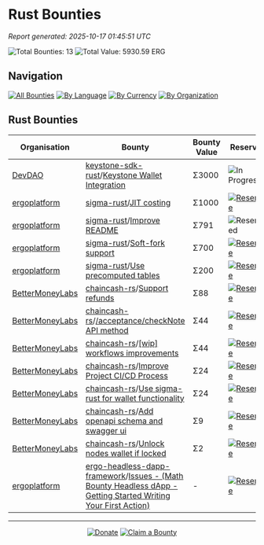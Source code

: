 <!-- GENERATED FILE - DO NOT EDIT DIRECTLY -->
<!-- Generated on: 2025-10-17 01:45:51 -->

# Rust Bounties

*Report generated: 2025-10-17 01:45:51 UTC*

![Total Bounties: 13](https://img.shields.io/badge/Total%20Bounties-13-blue) ![Total Value: 5930.59 ERG](https://img.shields.io/badge/Total%20Value-5930.59%20ERG-green)

## Navigation

[![All Bounties](https://img.shields.io/badge/All%20Bounties-103-blue)](../all.md) [![By Language](https://img.shields.io/badge/By%20Language-6-green)](../summary.md#languages) [![By Currency](https://img.shields.io/badge/By%20Currency-7-yellow)](../summary.md#currencies) [![By Organization](https://img.shields.io/badge/By%20Organization-9-orange)](../summary.md#projects)

## Rust Bounties

|Organisation|Bounty|Bounty Value|Reserve|
|---|---|---|---|
| [DevDAO](by_org/devdao.md) | [keystone-sdk-rust](https://github.com/DevDAO/keystone-sdk-rust)/[Keystone Wallet Integration](https://discord.com/channels/668903786361651200/669989266478202917/1344310506277830697) | Σ3000 | ![In Progress](https://img.shields.io/badge/-In%20Progress-orange?style=flat-square) |
| [ergoplatform](by_org/ergoplatform.md) | [sigma-rust](https://github.com/ergoplatform/sigma-rust)/[JIT costing ](https://github.com/ergoplatform/sigma-rust/issues/193) | Σ1000 | [![Reserve](https://img.shields.io/badge/-Reserve-brightgreen?style=flat-square)](https://github.com/ErgoDevs/Ergo-Bounties/new/main?filename=submissions/ergoplatform-sigma-rust-193.json&value=%7B%0A%20%20%22contributor%22%3A%20%22YOUR_GITHUB_USERNAME%22%2C%0A%20%20%22wallet_address%22%3A%20%22YOUR_WALLET_ADDRESS%22%2C%0A%20%20%22contact_method%22%3A%20%22YOUR_CONTACT_INFO%22%2C%0A%20%20%22work_link%22%3A%20%22%22%2C%0A%20%20%22work_title%22%3A%20%22JIT%20costing%20%22%2C%0A%20%20%22bounty_id%22%3A%20%22ergoplatform/sigma-rust%23193%22%2C%0A%20%20%22original_issue_link%22%3A%20%22https%3A//github.com/ergoplatform/sigma-rust/issues/193%22%2C%0A%20%20%22payment_currency%22%3A%20%22ERG%22%2C%0A%20%20%22bounty_value%22%3A%201000.0%2C%0A%20%20%22status%22%3A%20%22in-progress%22%2C%0A%20%20%22submission_date%22%3A%20%22%22%2C%0A%20%20%22expected_completion%22%3A%20%22YYYY-MM-DD%22%2C%0A%20%20%22description%22%3A%20%22I%20am%20working%20on%20this%20bounty%22%2C%0A%20%20%22review_notes%22%3A%20%22%22%2C%0A%20%20%22payment_tx_id%22%3A%20%22%22%2C%0A%20%20%22payment_date%22%3A%20%22%22%0A%7D&message=Claim%20Bounty%20ergoplatform/sigma-rust%23193&description=I%20want%20to%20claim%20this%20bounty%20posted%20by%20greenhat.%0A%0ABounty:%20JIT%20costing%20) |
| [ergoplatform](by_org/ergoplatform.md) | [sigma-rust](https://github.com/ergoplatform/sigma-rust)/[Improve README ](https://github.com/ergoplatform/sigma-rust/issues/759) | Σ791 | ![Reserved](https://img.shields.io/badge/-Reserved-lightgrey?style=flat-square) |
| [ergoplatform](by_org/ergoplatform.md) | [sigma-rust](https://github.com/ergoplatform/sigma-rust)/[Soft-fork support](https://github.com/ergoplatform/sigma-rust/issues/828) | Σ700 | [![Reserve](https://img.shields.io/badge/-Reserve-brightgreen?style=flat-square)](https://github.com/ErgoDevs/Ergo-Bounties/new/main?filename=submissions/ergoplatform-sigma-rust-828.json&value=%7B%0A%20%20%22contributor%22%3A%20%22YOUR_GITHUB_USERNAME%22%2C%0A%20%20%22wallet_address%22%3A%20%22YOUR_WALLET_ADDRESS%22%2C%0A%20%20%22contact_method%22%3A%20%22YOUR_CONTACT_INFO%22%2C%0A%20%20%22work_link%22%3A%20%22%22%2C%0A%20%20%22work_title%22%3A%20%22Soft-fork%20support%22%2C%0A%20%20%22bounty_id%22%3A%20%22ergoplatform/sigma-rust%23828%22%2C%0A%20%20%22original_issue_link%22%3A%20%22https%3A//github.com/ergoplatform/sigma-rust/issues/828%22%2C%0A%20%20%22payment_currency%22%3A%20%22ERG%22%2C%0A%20%20%22bounty_value%22%3A%20700.0%2C%0A%20%20%22status%22%3A%20%22in-progress%22%2C%0A%20%20%22submission_date%22%3A%20%22%22%2C%0A%20%20%22expected_completion%22%3A%20%22YYYY-MM-DD%22%2C%0A%20%20%22description%22%3A%20%22I%20am%20working%20on%20this%20bounty%22%2C%0A%20%20%22review_notes%22%3A%20%22%22%2C%0A%20%20%22payment_tx_id%22%3A%20%22%22%2C%0A%20%20%22payment_date%22%3A%20%22%22%0A%7D&message=Claim%20Bounty%20ergoplatform/sigma-rust%23828&description=I%20want%20to%20claim%20this%20bounty%20posted%20by%20sethdusek.%0A%0ABounty:%20Soft-fork%20support) |
| [ergoplatform](by_org/ergoplatform.md) | [sigma-rust](https://github.com/ergoplatform/sigma-rust)/[Use precomputed tables](https://github.com/ergoplatform/sigma-rust/pull/790) | Σ200 | [![Reserve](https://img.shields.io/badge/-Reserve-brightgreen?style=flat-square)](https://github.com/ErgoDevs/Ergo-Bounties/new/main?filename=submissions/ergoplatform-sigma-rust-790.json&value=%7B%0A%20%20%22contributor%22%3A%20%22YOUR_GITHUB_USERNAME%22%2C%0A%20%20%22wallet_address%22%3A%20%22YOUR_WALLET_ADDRESS%22%2C%0A%20%20%22contact_method%22%3A%20%22YOUR_CONTACT_INFO%22%2C%0A%20%20%22work_link%22%3A%20%22%22%2C%0A%20%20%22work_title%22%3A%20%22Use%20precomputed%20tables%22%2C%0A%20%20%22bounty_id%22%3A%20%22ergoplatform/sigma-rust%23790%22%2C%0A%20%20%22original_issue_link%22%3A%20%22https%3A//github.com/ergoplatform/sigma-rust/pull/790%22%2C%0A%20%20%22payment_currency%22%3A%20%22ERG%22%2C%0A%20%20%22bounty_value%22%3A%20200.0%2C%0A%20%20%22status%22%3A%20%22in-progress%22%2C%0A%20%20%22submission_date%22%3A%20%22%22%2C%0A%20%20%22expected_completion%22%3A%20%22YYYY-MM-DD%22%2C%0A%20%20%22description%22%3A%20%22I%20am%20working%20on%20this%20bounty%22%2C%0A%20%20%22review_notes%22%3A%20%22%22%2C%0A%20%20%22payment_tx_id%22%3A%20%22%22%2C%0A%20%20%22payment_date%22%3A%20%22%22%0A%7D&message=Claim%20Bounty%20ergoplatform/sigma-rust%23790&description=I%20want%20to%20claim%20this%20bounty%20posted%20by%20sethdusek.%0A%0ABounty:%20Use%20precomputed%20tables) |
| [BetterMoneyLabs](by_org/bettermoneylabs.md) | [chaincash-rs](https://github.com/BetterMoneyLabs/chaincash-rs)/[Support refunds](https://github.com/BetterMoneyLabs/chaincash-rs/issues/58) | Σ88 | [![Reserve](https://img.shields.io/badge/-Reserve-brightgreen?style=flat-square)](https://github.com/ErgoDevs/Ergo-Bounties/new/main?filename=submissions/bettermoneylabs-chaincash-rs-58.json&value=%7B%0A%20%20%22contributor%22%3A%20%22YOUR_GITHUB_USERNAME%22%2C%0A%20%20%22wallet_address%22%3A%20%22YOUR_WALLET_ADDRESS%22%2C%0A%20%20%22contact_method%22%3A%20%22YOUR_CONTACT_INFO%22%2C%0A%20%20%22work_link%22%3A%20%22%22%2C%0A%20%20%22work_title%22%3A%20%22Support%20refunds%22%2C%0A%20%20%22bounty_id%22%3A%20%22BetterMoneyLabs/chaincash-rs%2358%22%2C%0A%20%20%22original_issue_link%22%3A%20%22https%3A//github.com/BetterMoneyLabs/chaincash-rs/issues/58%22%2C%0A%20%20%22payment_currency%22%3A%20%22g%20GOLD%22%2C%0A%20%20%22bounty_value%22%3A%202.0%2C%0A%20%20%22status%22%3A%20%22in-progress%22%2C%0A%20%20%22submission_date%22%3A%20%22%22%2C%0A%20%20%22expected_completion%22%3A%20%22YYYY-MM-DD%22%2C%0A%20%20%22description%22%3A%20%22I%20am%20working%20on%20this%20bounty%22%2C%0A%20%20%22review_notes%22%3A%20%22%22%2C%0A%20%20%22payment_tx_id%22%3A%20%22%22%2C%0A%20%20%22payment_date%22%3A%20%22%22%0A%7D&message=Claim%20Bounty%20BetterMoneyLabs/chaincash-rs%2358&description=I%20want%20to%20claim%20this%20bounty%20posted%20by%20kushti.%0A%0ABounty:%20Support%20refunds) |
| [BetterMoneyLabs](by_org/bettermoneylabs.md) | [chaincash-rs](https://github.com/BetterMoneyLabs/chaincash-rs)/[/acceptance/checkNote API method](https://github.com/BetterMoneyLabs/chaincash-rs/issues/51) | Σ44 | [![Reserve](https://img.shields.io/badge/-Reserve-brightgreen?style=flat-square)](https://github.com/ErgoDevs/Ergo-Bounties/new/main?filename=submissions/bettermoneylabs-chaincash-rs-51.json&value=%7B%0A%20%20%22contributor%22%3A%20%22YOUR_GITHUB_USERNAME%22%2C%0A%20%20%22wallet_address%22%3A%20%22YOUR_WALLET_ADDRESS%22%2C%0A%20%20%22contact_method%22%3A%20%22YOUR_CONTACT_INFO%22%2C%0A%20%20%22work_link%22%3A%20%22%22%2C%0A%20%20%22work_title%22%3A%20%22/acceptance/checkNote%20API%20method%22%2C%0A%20%20%22bounty_id%22%3A%20%22BetterMoneyLabs/chaincash-rs%2351%22%2C%0A%20%20%22original_issue_link%22%3A%20%22https%3A//github.com/BetterMoneyLabs/chaincash-rs/issues/51%22%2C%0A%20%20%22payment_currency%22%3A%20%22g%20GOLD%22%2C%0A%20%20%22bounty_value%22%3A%201.0%2C%0A%20%20%22status%22%3A%20%22in-progress%22%2C%0A%20%20%22submission_date%22%3A%20%22%22%2C%0A%20%20%22expected_completion%22%3A%20%22YYYY-MM-DD%22%2C%0A%20%20%22description%22%3A%20%22I%20am%20working%20on%20this%20bounty%22%2C%0A%20%20%22review_notes%22%3A%20%22%22%2C%0A%20%20%22payment_tx_id%22%3A%20%22%22%2C%0A%20%20%22payment_date%22%3A%20%22%22%0A%7D&message=Claim%20Bounty%20BetterMoneyLabs/chaincash-rs%2351&description=I%20want%20to%20claim%20this%20bounty%20posted%20by%20kushti.%0A%0ABounty:%20/acceptance/checkNote%20API%20method) |
| [BetterMoneyLabs](by_org/bettermoneylabs.md) | [chaincash-rs](https://github.com/BetterMoneyLabs/chaincash-rs)/[[wip] workflows improvements](https://github.com/BetterMoneyLabs/chaincash-rs/pull/47) | Σ44 | [![Reserve](https://img.shields.io/badge/-Reserve-brightgreen?style=flat-square)](https://github.com/ErgoDevs/Ergo-Bounties/new/main?filename=submissions/bettermoneylabs-chaincash-rs-47.json&value=%7B%0A%20%20%22contributor%22%3A%20%22YOUR_GITHUB_USERNAME%22%2C%0A%20%20%22wallet_address%22%3A%20%22YOUR_WALLET_ADDRESS%22%2C%0A%20%20%22contact_method%22%3A%20%22YOUR_CONTACT_INFO%22%2C%0A%20%20%22work_link%22%3A%20%22%22%2C%0A%20%20%22work_title%22%3A%20%22%5Bwip%5D%20workflows%20improvements%22%2C%0A%20%20%22bounty_id%22%3A%20%22BetterMoneyLabs/chaincash-rs%2347%22%2C%0A%20%20%22original_issue_link%22%3A%20%22https%3A//github.com/BetterMoneyLabs/chaincash-rs/pull/47%22%2C%0A%20%20%22payment_currency%22%3A%20%22g%20GOLD%22%2C%0A%20%20%22bounty_value%22%3A%201.0%2C%0A%20%20%22status%22%3A%20%22in-progress%22%2C%0A%20%20%22submission_date%22%3A%20%22%22%2C%0A%20%20%22expected_completion%22%3A%20%22YYYY-MM-DD%22%2C%0A%20%20%22description%22%3A%20%22I%20am%20working%20on%20this%20bounty%22%2C%0A%20%20%22review_notes%22%3A%20%22%22%2C%0A%20%20%22payment_tx_id%22%3A%20%22%22%2C%0A%20%20%22payment_date%22%3A%20%22%22%0A%7D&message=Claim%20Bounty%20BetterMoneyLabs/chaincash-rs%2347&description=I%20want%20to%20claim%20this%20bounty%20posted%20by%20laruh.%0A%0ABounty:%20%5Bwip%5D%20workflows%20improvements) |
| [BetterMoneyLabs](by_org/bettermoneylabs.md) | [chaincash-rs](https://github.com/BetterMoneyLabs/chaincash-rs)/[Improve Project CI/CD Process](https://github.com/BetterMoneyLabs/chaincash-rs/issues/46) | Σ24 | [![Reserve](https://img.shields.io/badge/-Reserve-brightgreen?style=flat-square)](https://github.com/ErgoDevs/Ergo-Bounties/new/main?filename=submissions/bettermoneylabs-chaincash-rs-46.json&value=%7B%0A%20%20%22contributor%22%3A%20%22YOUR_GITHUB_USERNAME%22%2C%0A%20%20%22wallet_address%22%3A%20%22YOUR_WALLET_ADDRESS%22%2C%0A%20%20%22contact_method%22%3A%20%22YOUR_CONTACT_INFO%22%2C%0A%20%20%22work_link%22%3A%20%22%22%2C%0A%20%20%22work_title%22%3A%20%22Improve%20Project%20CI/CD%20Process%22%2C%0A%20%20%22bounty_id%22%3A%20%22BetterMoneyLabs/chaincash-rs%2346%22%2C%0A%20%20%22original_issue_link%22%3A%20%22https%3A//github.com/BetterMoneyLabs/chaincash-rs/issues/46%22%2C%0A%20%20%22payment_currency%22%3A%20%22GORT%22%2C%0A%20%20%22bounty_value%22%3A%20500.0%2C%0A%20%20%22status%22%3A%20%22in-progress%22%2C%0A%20%20%22submission_date%22%3A%20%22%22%2C%0A%20%20%22expected_completion%22%3A%20%22YYYY-MM-DD%22%2C%0A%20%20%22description%22%3A%20%22I%20am%20working%20on%20this%20bounty%22%2C%0A%20%20%22review_notes%22%3A%20%22%22%2C%0A%20%20%22payment_tx_id%22%3A%20%22%22%2C%0A%20%20%22payment_date%22%3A%20%22%22%0A%7D&message=Claim%20Bounty%20BetterMoneyLabs/chaincash-rs%2346&description=I%20want%20to%20claim%20this%20bounty%20posted%20by%20laruh.%0A%0ABounty:%20Improve%20Project%20CI/CD%20Process) |
| [BetterMoneyLabs](by_org/bettermoneylabs.md) | [chaincash-rs](https://github.com/BetterMoneyLabs/chaincash-rs)/[Use sigma-rust for wallet functionality](https://github.com/BetterMoneyLabs/chaincash-rs/issues/42) | Σ24 | [![Reserve](https://img.shields.io/badge/-Reserve-brightgreen?style=flat-square)](https://github.com/ErgoDevs/Ergo-Bounties/new/main?filename=submissions/bettermoneylabs-chaincash-rs-42.json&value=%7B%0A%20%20%22contributor%22%3A%20%22YOUR_GITHUB_USERNAME%22%2C%0A%20%20%22wallet_address%22%3A%20%22YOUR_WALLET_ADDRESS%22%2C%0A%20%20%22contact_method%22%3A%20%22YOUR_CONTACT_INFO%22%2C%0A%20%20%22work_link%22%3A%20%22%22%2C%0A%20%20%22work_title%22%3A%20%22Use%20sigma-rust%20for%20wallet%20functionality%22%2C%0A%20%20%22bounty_id%22%3A%20%22BetterMoneyLabs/chaincash-rs%2342%22%2C%0A%20%20%22original_issue_link%22%3A%20%22https%3A//github.com/BetterMoneyLabs/chaincash-rs/issues/42%22%2C%0A%20%20%22payment_currency%22%3A%20%22GORT%22%2C%0A%20%20%22bounty_value%22%3A%20500.0%2C%0A%20%20%22status%22%3A%20%22in-progress%22%2C%0A%20%20%22submission_date%22%3A%20%22%22%2C%0A%20%20%22expected_completion%22%3A%20%22YYYY-MM-DD%22%2C%0A%20%20%22description%22%3A%20%22I%20am%20working%20on%20this%20bounty%22%2C%0A%20%20%22review_notes%22%3A%20%22%22%2C%0A%20%20%22payment_tx_id%22%3A%20%22%22%2C%0A%20%20%22payment_date%22%3A%20%22%22%0A%7D&message=Claim%20Bounty%20BetterMoneyLabs/chaincash-rs%2342&description=I%20want%20to%20claim%20this%20bounty%20posted%20by%20ross-weir.%0A%0ABounty:%20Use%20sigma-rust%20for%20wallet%20functionality) |
| [BetterMoneyLabs](by_org/bettermoneylabs.md) | [chaincash-rs](https://github.com/BetterMoneyLabs/chaincash-rs)/[Add openapi schema and swagger ui](https://github.com/BetterMoneyLabs/chaincash-rs/issues/28) | Σ9 | [![Reserve](https://img.shields.io/badge/-Reserve-brightgreen?style=flat-square)](https://github.com/ErgoDevs/Ergo-Bounties/new/main?filename=submissions/bettermoneylabs-chaincash-rs-28.json&value=%7B%0A%20%20%22contributor%22%3A%20%22YOUR_GITHUB_USERNAME%22%2C%0A%20%20%22wallet_address%22%3A%20%22YOUR_WALLET_ADDRESS%22%2C%0A%20%20%22contact_method%22%3A%20%22YOUR_CONTACT_INFO%22%2C%0A%20%20%22work_link%22%3A%20%22%22%2C%0A%20%20%22work_title%22%3A%20%22Add%20openapi%20schema%20and%20swagger%20ui%22%2C%0A%20%20%22bounty_id%22%3A%20%22BetterMoneyLabs/chaincash-rs%2328%22%2C%0A%20%20%22original_issue_link%22%3A%20%22https%3A//github.com/BetterMoneyLabs/chaincash-rs/issues/28%22%2C%0A%20%20%22payment_currency%22%3A%20%22GORT%22%2C%0A%20%20%22bounty_value%22%3A%20200.0%2C%0A%20%20%22status%22%3A%20%22in-progress%22%2C%0A%20%20%22submission_date%22%3A%20%22%22%2C%0A%20%20%22expected_completion%22%3A%20%22YYYY-MM-DD%22%2C%0A%20%20%22description%22%3A%20%22I%20am%20working%20on%20this%20bounty%22%2C%0A%20%20%22review_notes%22%3A%20%22%22%2C%0A%20%20%22payment_tx_id%22%3A%20%22%22%2C%0A%20%20%22payment_date%22%3A%20%22%22%0A%7D&message=Claim%20Bounty%20BetterMoneyLabs/chaincash-rs%2328&description=I%20want%20to%20claim%20this%20bounty%20posted%20by%20ross-weir.%0A%0ABounty:%20Add%20openapi%20schema%20and%20swagger%20ui) |
| [BetterMoneyLabs](by_org/bettermoneylabs.md) | [chaincash-rs](https://github.com/BetterMoneyLabs/chaincash-rs)/[Unlock nodes wallet if locked](https://github.com/BetterMoneyLabs/chaincash-rs/issues/31) | Σ2 | [![Reserve](https://img.shields.io/badge/-Reserve-brightgreen?style=flat-square)](https://github.com/ErgoDevs/Ergo-Bounties/new/main?filename=submissions/bettermoneylabs-chaincash-rs-31.json&value=%7B%0A%20%20%22contributor%22%3A%20%22YOUR_GITHUB_USERNAME%22%2C%0A%20%20%22wallet_address%22%3A%20%22YOUR_WALLET_ADDRESS%22%2C%0A%20%20%22contact_method%22%3A%20%22YOUR_CONTACT_INFO%22%2C%0A%20%20%22work_link%22%3A%20%22%22%2C%0A%20%20%22work_title%22%3A%20%22Unlock%20nodes%20wallet%20if%20locked%22%2C%0A%20%20%22bounty_id%22%3A%20%22BetterMoneyLabs/chaincash-rs%2331%22%2C%0A%20%20%22original_issue_link%22%3A%20%22https%3A//github.com/BetterMoneyLabs/chaincash-rs/issues/31%22%2C%0A%20%20%22payment_currency%22%3A%20%22GORT%22%2C%0A%20%20%22bounty_value%22%3A%2050.0%2C%0A%20%20%22status%22%3A%20%22in-progress%22%2C%0A%20%20%22submission_date%22%3A%20%22%22%2C%0A%20%20%22expected_completion%22%3A%20%22YYYY-MM-DD%22%2C%0A%20%20%22description%22%3A%20%22I%20am%20working%20on%20this%20bounty%22%2C%0A%20%20%22review_notes%22%3A%20%22%22%2C%0A%20%20%22payment_tx_id%22%3A%20%22%22%2C%0A%20%20%22payment_date%22%3A%20%22%22%0A%7D&message=Claim%20Bounty%20BetterMoneyLabs/chaincash-rs%2331&description=I%20want%20to%20claim%20this%20bounty%20posted%20by%20ross-weir.%0A%0ABounty:%20Unlock%20nodes%20wallet%20if%20locked) |
| [ergoplatform](by_org/ergoplatform.md) | [ergo-headless-dapp-framework](https://github.com/ergoplatform/ergo-headless-dapp-framework)/[Issues - (Math Bounty Headless dApp - Getting Started Writing Your First Action)](https://github.com/ergoplatform/ergo-headless-dapp-framework/issues/6) | - | [![Reserve](https://img.shields.io/badge/-Reserve-brightgreen?style=flat-square)](https://github.com/ErgoDevs/Ergo-Bounties/new/main?filename=submissions/ergoplatform-ergo-headless-dapp-framework-6.json&value=%7B%0A%20%20%22contributor%22%3A%20%22YOUR_GITHUB_USERNAME%22%2C%0A%20%20%22wallet_address%22%3A%20%22YOUR_WALLET_ADDRESS%22%2C%0A%20%20%22contact_method%22%3A%20%22YOUR_CONTACT_INFO%22%2C%0A%20%20%22work_link%22%3A%20%22%22%2C%0A%20%20%22work_title%22%3A%20%22Issues%20-%20%28Math%20Bounty%20Headless%20dApp%20-%20Getting%20Started%20Writing%20Your%20First%20Action%29%22%2C%0A%20%20%22bounty_id%22%3A%20%22ergoplatform/ergo-headless-dapp-framework%236%22%2C%0A%20%20%22original_issue_link%22%3A%20%22https%3A//github.com/ergoplatform/ergo-headless-dapp-framework/issues/6%22%2C%0A%20%20%22payment_currency%22%3A%20%22Not%20specified%22%2C%0A%20%20%22bounty_value%22%3A%200%2C%0A%20%20%22status%22%3A%20%22in-progress%22%2C%0A%20%20%22submission_date%22%3A%20%22%22%2C%0A%20%20%22expected_completion%22%3A%20%22YYYY-MM-DD%22%2C%0A%20%20%22description%22%3A%20%22I%20am%20working%20on%20this%20bounty%22%2C%0A%20%20%22review_notes%22%3A%20%22%22%2C%0A%20%20%22payment_tx_id%22%3A%20%22%22%2C%0A%20%20%22payment_date%22%3A%20%22%22%0A%7D&message=Claim%20Bounty%20ergoplatform/ergo-headless-dapp-framework%236&description=I%20want%20to%20claim%20this%20bounty%20posted%20by%20dbuchacher.%0A%0ABounty:%20Issues%20-%20%28Math%20Bounty%20Headless%20dApp%20-%20Getting%20Started%20Writing%20Your%20First%20Action%29) |


---

<div align="center">
  <p>
    <a href="../../docs/donate.md"><img src="https://img.shields.io/badge/❤️%20Donate-F44336" alt="Donate"></a>
    <a href="../../docs/bounty-submission-guide.md#reserving-a-bounty"><img src="https://img.shields.io/badge/🔒%20How%20To%20Claim-4CAF50" alt="Claim a Bounty"></a>
  </p>
</div>


<!-- END OF GENERATED CONTENT -->
